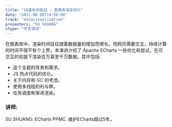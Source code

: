 ```yaml
---
title: "16毫秒的挑战 - 图表库渲染优化"
date: "2021-08-06T14:50:00" 
track: "datavisualization"
presenters: "SU SHUANG"
stype: "中文演讲"
---
```

在图表库中，渲染时间往往随着数据量的增加而增长。但网页需要交互，持续计算的时间不得不有个上界。本演讲介绍了 Apache ECharts 一些优化和尝试，在可交互的前提下渲染百万甚至千万数据。其中包括:

- 这个主题的背景和需求。
- JS 热点代码的优化。
- 关于内存和 GC 的考虑。
- 使用多线程的利与弊。
- 任务调度和渐进渲染。


 ### 讲师: 
 SU SHUANG: ECharts PPMC. 维护ECharts超过5年。